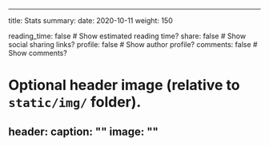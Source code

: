
---
title: Stats
summary:
date: 2020-10-11
weight: 150

reading_time: false  # Show estimated reading time?
share: false  # Show social sharing links?
profile: false  # Show author profile?
comments: false  # Show comments?



# Optional header image (relative to `static/img/` folder).
header:
  caption: ""
  image: ""
---





